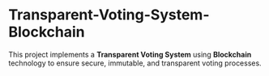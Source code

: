 # Transparent-Voting-System-Blockchain
This project implements a **Transparent Voting System** using **Blockchain** technology to ensure secure, immutable, and transparent voting processes.
